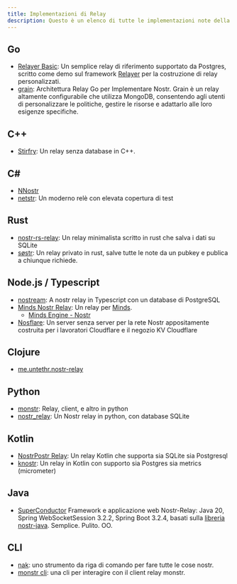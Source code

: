 ```yaml
---
title: Implementazioni di Relay
description: Questo è un elenco di tutte le implementazioni note della specifica relays Nostra. Ne hai bisogno solo se hai intenzione di gestire tu stesso un relay. I relays sono (finora) indipendenti dall'applicazione. Puoi eseguire il tuo o utilizzare una o tutte le istanze pubbliche.
---
```


## Go

-   [Relayer Basic](https://github.com/fiatjaf/relayer/tree/master/examples/basic): Un semplice relay di riferimento supportato da Postgres, scritto come demo sul framework [Relayer](https://github.com/fiatjaf/relayer) per la costruzione di relay personalizzati.
-   [grain](https://github.com/0ceanSlim/grain): Architettura Relay Go per Implementare Nostr. Grain è un relay altamente configurabile che utilizza MongoDB, consentendo agli utenti di personalizzare le politiche, gestire le risorse e adattarlo alle loro esigenze specifiche.

## C++

-   [Stirfry](https://github.com/hoytech/strfry): Un relay senza database in C++.

## C#

-   [NNostr](https://github.com/Kukks/NNostr)
-   [netstr](https://github.com/bezysoftware/netstr): Un moderno relè con elevata copertura di test

## Rust

-   [nostr-rs-relay](https://sr.ht/~gheartsfield/nostr-rs-relay/): Un relay minimalista scritto in rust che salva i dati su SQLite
-   [søstr](https://github.com/metasikander/s0str): Un relay privato in rust, salve tutte le note da un pubkey e publica a chiunque richiede.

## Node.js / Typescript

-   [nostream](https://github.com/Cameri/nostream): A nostr relay in Typescript con un database di PostgreSQL
-   [Minds Nostr Relay](https://gitlab.com/minds/infrastructure/nostr-relay): Un relay per [Minds](https://www.minds.com).
    -   [Minds Engine - Nostr](https://gitlab.com/minds/engine/-/tree/master/Core/Nostr)
-   [Nosflare](https://github.com/Spl0itable/nosflare): Un server senza server per la rete Nostr appositamente costruita per i lavoratori Cloudflare e il negozio KV Cloudflare

## Clojure

-   [me.untethr.nostr-relay](https://github.com/atdixon/me.untethr.nostr-relay)

## Python

-   [monstr](https://github.com/monty888/monstr): Relay, client, e altro in python
-   [nostr_relay](https://code.pobblelabs.org/fossil/nostr_relay/): Un Nostr relay in python, con database SQLite

## Kotlin

-   [NostrPostr Relay](https://github.com/Giszmo/NostrPostr/tree/master/NostrRelay): Un relay Kotlin che supporta sia SQLite sia Postgresql
-   [knostr](https://github.com/lpicanco/knostr): Un relay in Kotlin con supporto sia Postgres sia metrics (micrometer)

## Java

-   [SuperConductor](https://github.com/avlo/superconductor) Framework e applicazione web Nostr-Relay: Java 20, Spring WebSocketSession 3.2.2, Spring Boot 3.2.4, basati sulla [libreria nostr-java](https://github.com/tcheeric/nostr-java). Semplice. Pulito. OO.

## CLI

- [nak](https://github.com/fiatjaf/nak): uno strumento da riga di comando per fare tutte le cose nostr.
- [monstr cli](https://github.com/monty888/monstr_terminal): una cli per interagire con il client relay monstr.
